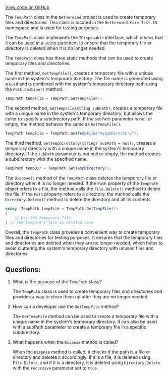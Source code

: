 [View code on GitHub](https://github.com/NethermindEth/nethermind/src/Nethermind/Nethermind.Core.Test/IO/TempPath.cs)

The `TempPath` class in the `Nethermind` project is used to create temporary files and directories. This class is located in the `Nethermind.Core.Test.IO` namespace and is used for testing purposes. 

The `TempPath` class implements the `IDisposable` interface, which means that it can be used in a `using` statement to ensure that the temporary file or directory is deleted when it is no longer needed. 

The `TempPath` class has three static methods that can be used to create temporary files and directories. 

The first method, `GetTempFile()`, creates a temporary file with a unique name in the system's temporary directory. The file name is generated using a `Guid` and is combined with the system's temporary directory path using the `Path.Combine()` method. 

```csharp
TempPath tempFile = TempPath.GetTempFile();
```

The second method, `GetTempFile(string subPath)`, creates a temporary file with a unique name in the system's temporary directory, but allows the caller to specify a subdirectory path. If the `subPath` parameter is null or empty, the method behaves the same as `GetTempFile()`. 

```csharp
TempPath tempFile = TempPath.GetTempFile("mySubDirectory");
```

The third method, `GetTempDirectory(string? subPath = null)`, creates a temporary directory with a unique name in the system's temporary directory. If the `subPath` parameter is not null or empty, the method creates a subdirectory with the specified name. 

```csharp
TempPath tempDir = TempPath.GetTempDirectory();
```

The `Dispose()` method of the `TempPath` class deletes the temporary file or directory when it is no longer needed. If the `Path` property of the `TempPath` object refers to a file, the method calls the `File.Delete()` method to delete the file. If the `Path` property refers to a directory, the method calls the `Directory.Delete()` method to delete the directory and all its contents. 

```csharp
using (TempPath tempFile = TempPath.GetTempFile())
{
    // Use the temporary file
} // The temporary file is deleted here
```

Overall, the `TempPath` class provides a convenient way to create temporary files and directories for testing purposes. It ensures that the temporary files and directories are deleted when they are no longer needed, which helps to avoid cluttering the system's temporary directory with unused files and directories.
## Questions: 
 1. What is the purpose of the `TempPath` class?
    
    The `TempPath` class is used to create temporary files and directories and provides a way to clean them up after they are no longer needed.

2. How can a developer use the `GetTempFile` method?
    
    The `GetTempFile` method can be used to create a temporary file with a unique name in the system's temporary directory. It can also be used with a subPath parameter to create a temporary file in a specific subdirectory.

3. What happens when the `Dispose` method is called?
    
    When the `Dispose` method is called, it checks if the path is a file or directory and deletes it accordingly. If it is a file, it is deleted using `File.Delete`, and if it is a directory, it is deleted using `Directory.Delete` with the `recursive` parameter set to `true`.